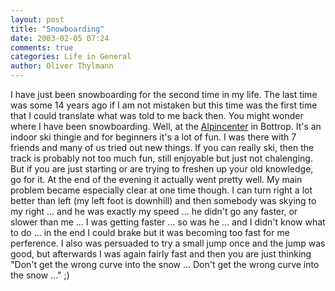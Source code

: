 ```yaml
---
layout: post
title: "Snowboarding"
date: 2003-02-05 07:24
comments: true
categories: Life in General
author: Oliver Thylmann
---
```



I have just been snowboarding for the second time in my life. The last time was some 14 years ago if I am not mistaken but this time was the first time that I could translate what was told to me back then. You might wonder where I have been snowboarding. Well, at the [Alpincenter](http://www.alpincenter.com/) in Bottrop. It's an indoor ski thingie and for beginners it's a lot of fun. I was there with 7 friends and many of us tried out new things. If you can really ski, then the track is probably not too much fun, still enjoyable but just not chalenging. But if you are just starting or are trying to freshen up your old knowledge, go for it. At the end of the evening it actually went pretty well. My main problem became especially clear at one time though. I can turn right a lot better than left (my left foot is downhill) and then somebody was skying to my right ... and he was exactly my speed ... he didn't go any faster, or slower than me ... I was getting faster ... so was he ... and I didn't know what to do ... in the end I could brake but it was becoming too fast for me perference. I also was persuaded to try a small jump once and the jump was good, but afterwards I was again fairly fast and then you are just thinking &quot;Don't get the wrong curve into the snow ... Don't get the wrong curve into the snow ...&quot; ;)


